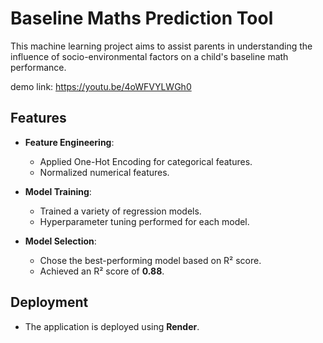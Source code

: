 # Baseline Maths Prediction Tool

This machine learning project aims to assist parents in understanding the influence of socio-environmental factors on a child's baseline math performance.

demo link: https://youtu.be/4oWFVYLWGh0

## Features

- **Feature Engineering**:
  - Applied One-Hot Encoding for categorical features.
  - Normalized numerical features.

- **Model Training**:
  - Trained a variety of regression models.
  - Hyperparameter tuning performed for each model.

- **Model Selection**:
  - Chose the best-performing model based on R² score.
  - Achieved an R² score of **0.88**.

## Deployment

- The application is deployed using **Render**.
